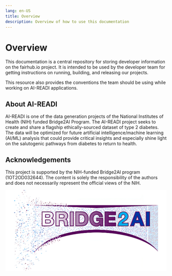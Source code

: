 ```yaml
---
lang: en-US
title: Overview
description: Overview of how to use this documentation
---
```


# Overview

This documentation is a central repository for storing developer information on the fairhub.io project. It is intended to be used by the developer team for getting instructions on running, building, and releasing our projects.

This resource also provides the conventions the team should be using while working on AI-READI applications.

## About AI-READI

AI-READI is one of the data generation projects of the National Institutes of Health (NIH) funded Bridge2AI Program. The AI-READI project seeks to create and share a flagship ethically-sourced dataset of type 2 diabetes. The data will be optimized for future artificial intelligence/machine learning (AI/ML) analysis that could provide critical insights and especially shine light on the salutogenic pathways from diabetes to return to health.

## Acknowledgements

This project is supported by the NIH-funded Bridge2AI program (1OT2OD032644). The content is solely the responsibility of the authors and does not necessarily represent the official views of the NIH.

![](https://github.com/AI-READI/Bridge2AI-logo/blob/main/logo-color-upscaled.png?raw=true)
